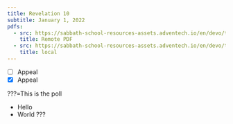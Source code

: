 ```yaml
---
title: Revelation 10
subtitle: January 1, 2022
pdfs:
  - src: https://sabbath-school-resources-assets.adventech.io/en/devo/test-single/assets/f9a4d5d830b829063b0e031cd8c886e6d561edbeded76ee61078c74dd7c61661.pdf
    title: Remote PDF
  - src: https://sabbath-school-resources-assets.adventech.io/en/devo/test-single/assets/1.pdf
    title: local
---
```


- [ ] Appeal
- [x] Appeal

???=This is the poll
- Hello
- World
???